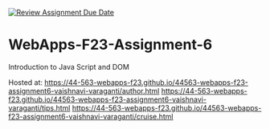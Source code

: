 [![Review Assignment Due Date](https://classroom.github.com/assets/deadline-readme-button-24ddc0f5d75046c5622901739e7c5dd533143b0c8e959d652212380cedb1ea36.svg)](https://classroom.github.com/a/b9NC0g7h)
# WebApps-F23-Assignment-6
Introduction to Java Script and DOM

Hosted at: 
https://44-563-webapps-f23.github.io/44563-webapps-f23-assignment6-vaishnavi-varaganti/author.html
https://44-563-webapps-f23.github.io/44563-webapps-f23-assignment6-vaishnavi-varaganti/tips.html
https://44-563-webapps-f23.github.io/44563-webapps-f23-assignment6-vaishnavi-varaganti/cruise.html

